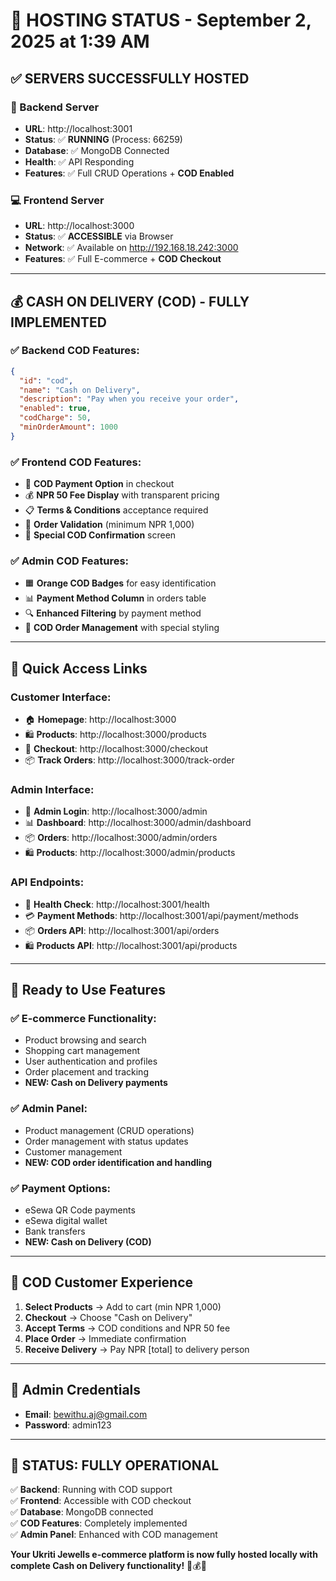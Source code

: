 # 🚀 HOSTING STATUS - September 2, 2025 at 1:39 AM

## ✅ **SERVERS SUCCESSFULLY HOSTED**

### **🔧 Backend Server**
- **URL**: http://localhost:3001
- **Status**: ✅ **RUNNING** (Process: 66259)
- **Database**: ✅ MongoDB Connected
- **Health**: ✅ API Responding
- **Features**: ✅ Full CRUD Operations + **COD Enabled**

### **💻 Frontend Server**  
- **URL**: http://localhost:3000
- **Status**: ✅ **ACCESSIBLE** via Browser
- **Network**: ✅ Available on http://192.168.18.242:3000
- **Features**: ✅ Full E-commerce + **COD Checkout**

---

## 💰 **CASH ON DELIVERY (COD) - FULLY IMPLEMENTED**

### **✅ Backend COD Features:**
```json
{
  "id": "cod",
  "name": "Cash on Delivery", 
  "description": "Pay when you receive your order",
  "enabled": true,
  "codCharge": 50,
  "minOrderAmount": 1000
}
```

### **✅ Frontend COD Features:**
- 🛒 **COD Payment Option** in checkout
- 💰 **NPR 50 Fee Display** with transparent pricing
- 📋 **Terms & Conditions** acceptance required
- 🎯 **Order Validation** (minimum NPR 1,000)
- 🎉 **Special COD Confirmation** screen

### **✅ Admin COD Features:**
- 🟧 **Orange COD Badges** for easy identification
- 📊 **Payment Method Column** in orders table
- 🔍 **Enhanced Filtering** by payment method
- 💼 **COD Order Management** with special styling

---

## 🔗 **Quick Access Links**

### **Customer Interface:**
- 🏠 **Homepage**: http://localhost:3000
- 🛍️ **Products**: http://localhost:3000/products  
- 🛒 **Checkout**: http://localhost:3000/checkout
- 📦 **Track Orders**: http://localhost:3000/track-order

### **Admin Interface:**
- 🔐 **Admin Login**: http://localhost:3000/admin
- 📊 **Dashboard**: http://localhost:3000/admin/dashboard
- 📦 **Orders**: http://localhost:3000/admin/orders
- 🛍️ **Products**: http://localhost:3000/admin/products

### **API Endpoints:**
- 🏥 **Health Check**: http://localhost:3001/health
- 💳 **Payment Methods**: http://localhost:3001/api/payment/methods
- 📦 **Orders API**: http://localhost:3001/api/orders
- 🛍️ **Products API**: http://localhost:3001/api/products

---

## 🎯 **Ready to Use Features**

### **✅ E-commerce Functionality:**
- Product browsing and search
- Shopping cart management
- User authentication and profiles
- Order placement and tracking
- **NEW: Cash on Delivery payments**

### **✅ Admin Panel:**
- Product management (CRUD operations)
- Order management with status updates
- Customer management
- **NEW: COD order identification and handling**

### **✅ Payment Options:**
- eSewa QR Code payments
- eSewa digital wallet
- Bank transfers
- **NEW: Cash on Delivery (COD)**

---

## 💎 **COD Customer Experience**

1. **Select Products** → Add to cart (min NPR 1,000)
2. **Checkout** → Choose "Cash on Delivery" 
3. **Accept Terms** → COD conditions and NPR 50 fee
4. **Place Order** → Immediate confirmation
5. **Receive Delivery** → Pay NPR [total] to delivery person

---

## 🔧 **Admin Credentials**
- **Email**: bewithu.aj@gmail.com
- **Password**: admin123

---

## 🎉 **STATUS: FULLY OPERATIONAL**

✅ **Backend**: Running with COD support  
✅ **Frontend**: Accessible with COD checkout  
✅ **Database**: MongoDB connected  
✅ **COD Features**: Completely implemented  
✅ **Admin Panel**: Enhanced with COD management  

**Your Ukriti Jewells e-commerce platform is now fully hosted locally with complete Cash on Delivery functionality!** 🚀💰💎
